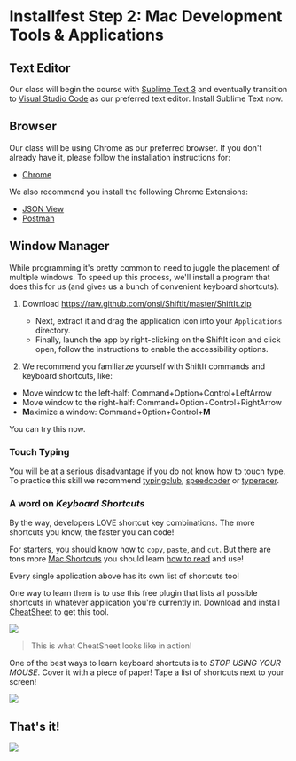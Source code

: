 # Installfest Step 2: Mac Development Tools & Applications

## Text Editor

Our class will begin the course with [Sublime Text 3](editor-sublime-text-3.md) and eventually transition to [Visual Studio Code](editor-vsc.md) as our preferred text editor. Install Sublime Text now.


## Browser
Our class will be using Chrome as our preferred browser. If you don't already have it, please follow the installation instructions for:

* [Chrome](https://support.google.com/chrome/answer/95346?hl=en)

We also recommend you install the following Chrome Extensions:

* [JSON View](https://chrome.google.com/webstore/detail/jsonview/chklaanhfefbnpoihckbnefhakgolnmc)
* [Postman](http://www.getpostman.com/)

## Window Manager

While programming it's pretty common to need to juggle the placement of multiple windows. To speed up this process, we'll install a program that does this for us (and gives us a bunch of convenient keyboard shortcuts).

1. Download https://raw.github.com/onsi/ShiftIt/master/ShiftIt.zip
    * Next, extract it and drag the application icon into your `Applications` directory.
    * Finally, launch the app by right-clicking on the ShiftIt icon and click open, follow the instructions to enable the accessibility options.

2. We recommend you familiarze yourself with ShiftIt commands and keyboard shortcuts, like:
* Move window to the left-half: Command+Option+Control+LeftArrow
* Move window to the right-half: Command+Option+Control+RightArrow
* **M**aximize a window: Command+Option+Control+**M**

You can try this now.

### Touch Typing
You will be at a serious disadvantage if you do not know how to touch type. To practice this skill we recommend [typingclub](http://typingclub.com), [speedcoder](http://www.speedcoder.net/) or [typeracer](http://play.typeracer.com/).

### A word on *Keyboard Shortcuts*

By the way, developers LOVE shortcut key combinations. The more shortcuts you know, the faster you can code!

For starters, you should know how to `copy`, `paste`, and `cut`. But there are tons more [Mac Shortcuts](https://duckduckgo.com/?q=mac+keyboard+shortcuts&ia=cheatsheet&iax=1) you should learn [how to read](https://support.apple.com/en-us/HT201236) and use!

Every single application above has its own list of shortcuts too!

One way to learn them is to use this free plugin that lists all possible shortcuts in whatever application you're currently in. Download and install [CheatSheet](https://mediaatelier.com/CheatSheet/?lang=en) to get this tool.

<img src="https://mediaatelier.com/CheatSheet/imgs/main.png">

> This is what CheatSheet looks like in action!

One of the best ways to learn keyboard shortcuts is to _STOP USING YOUR MOUSE_. Cover it with a piece of paper! Tape a list of shortcuts next to your screen!

![](https://m.popkey.co/80a186/wqdmb.gif)

## That's it!
![](http://i.giphy.com/3otPoS81loriI9sO8o.gif)

